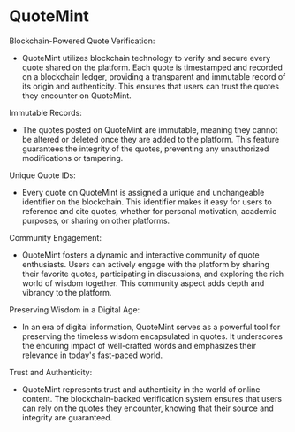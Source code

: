 
# QuoteMint 
Blockchain-Powered Quote Verification:

- QuoteMint utilizes blockchain technology to verify and secure every quote shared on the platform. Each quote is timestamped and recorded on a blockchain ledger, providing a transparent and immutable record of its origin and authenticity. This ensures that users can trust the quotes they encounter on QuoteMint.

Immutable Records:

- The quotes posted on QuoteMint are immutable, meaning they cannot be altered or deleted once they are added to the platform. This feature guarantees the integrity of the quotes, preventing any unauthorized modifications or tampering.

Unique Quote IDs:

- Every quote on QuoteMint is assigned a unique and unchangeable identifier on the blockchain. This identifier makes it easy for users to reference and cite quotes, whether for personal motivation, academic purposes, or sharing on other platforms.

Community Engagement:

- QuoteMint fosters a dynamic and interactive community of quote enthusiasts. Users can actively engage with the platform by sharing their favorite quotes, participating in discussions, and exploring the rich world of wisdom together. This community aspect adds depth and vibrancy to the platform.

Preserving Wisdom in a Digital Age:

- In an era of digital information, QuoteMint serves as a powerful tool for preserving the timeless wisdom encapsulated in quotes. It underscores the enduring impact of well-crafted words and emphasizes their relevance in today's fast-paced world.

Trust and Authenticity:

- QuoteMint represents trust and authenticity in the world of online content. The blockchain-backed verification system ensures that users can rely on the quotes they encounter, knowing that their source and integrity are guaranteed.

